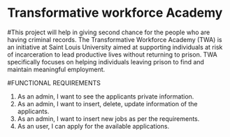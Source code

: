 # Transformative workforce Academy
#This project will help in giving second chance for the people who are having criminal records.
The Transformative Workforce Academy (TWA) is an initiative at Saint Louis University aimed at supporting individuals at risk of incarceration to lead productive lives without returning to prison. TWA specifically focuses on helping individuals leaving prison to find and maintain meaningful employment.

#FUNCTIONAL REQUIREMENTS
1) As an admin, I want to see the applicants private information.
2) As an admin, I want to insert, delete, update information of the applicants.
3) As an admin, I want to insert new jobs as per the requirements.
4) As an user, I can apply for the available applications.

